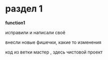 # раздел 1

**function1**


исправили и написали своё

внесли новые фишечки, какие то изменения

код из ветки мастер , здесь чистовой проект
